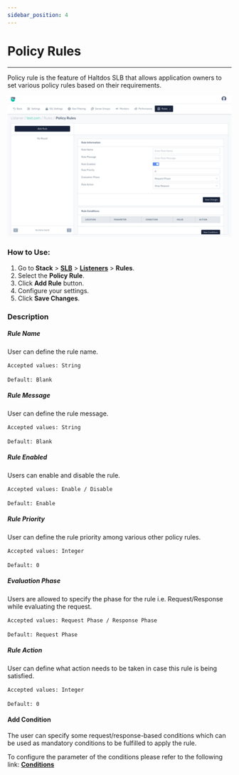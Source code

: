 ```yaml
---
sidebar_position: 4
---
```


# Policy Rules

---

Policy rule is the feature of Haltdos SLB that allows application owners to set various policy rules based on their  requirements. 

![Policy rule](/img/adc/v8/docs/policy_rule_1.png)

### How to Use:

1. Go to **Stack** > [**SLB**](/enterprise/adc) > [**Listeners**](../listeners.md) > **Rules**.
2. Select the **Policy Rule**.
3. Click **Add Rule** button.
4. Configure your settings. 
5. Click **Save Changes**.

### Description

##### **Rule Name**

User can define the rule name.

    Accepted values: String

    Default: Blank 

##### **Rule Message**

User can define the rule message.

    Accepted values: String

    Default: Blank 

##### **Rule Enabled**

Users can enable and disable the rule.

    Accepted values: Enable / Disable

    Default: Enable 

##### **Rule Priority**

User can define the rule priority among various other policy rules.

    Accepted values: Integer

    Default: 0 

##### **Evaluation Phase**

Users are allowed to specify the phase for the rule i.e. Request/Response while evaluating the request.

    Accepted values: Request Phase / Response Phase

    Default: Request Phase 

##### Rule Action

User can define what action needs to be taken in case this rule is being satisfied.

    Accepted values: Integer

    Default: 0 

#### Add Condition
The user can specify some request/response-based conditions which can be used as mandatory conditions to be fulfilled to apply the rule.

To configure the parameter of the conditions please refer to the following link: [**Conditions**](/enterprise/adc/listeners/rules/conditions)